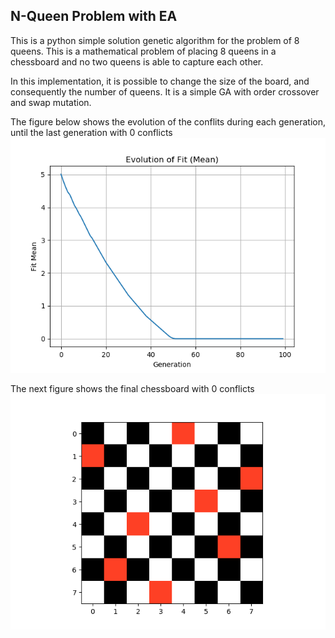 ## N-Queen Problem with EA
This is a python simple solution genetic algorithm for the problem of 8 queens.
This is a mathematical problem of placing 8 queens in a chessboard and no two queens is able to capture each other.

In this implementation, it is possible to change the size of the board, and consequently the number of queens. It is a simple GA with order crossover and swap mutation.

The figure below shows the evolution of the conflits during each generation, until the last generation with 0 conflicts
![](Figure/EvolutionFit.png)

The next figure shows the final chessboard with 0 conflicts
![](Figure/Chessboard.png)
